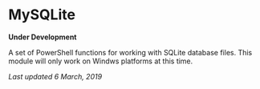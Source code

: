 # MySQLite

__Under Development__

A set of PowerShell functions for working with SQLite database files. This module will only work on Windws platforms at this time.

_Last updated 6 March, 2019_
